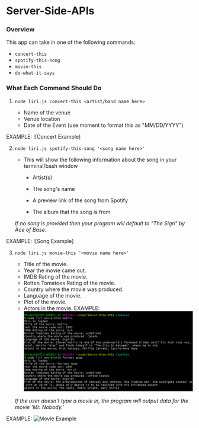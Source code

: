 # Server-Side-APIs

### Overview



This app can take in one of the following commands:

 * `concert-this`
 * `spotify-this-song`
 * `movie-this`
 * `do-what-it-says`

### What Each Command Should Do

1. `node liri.js concert-this <artist/band name here>`

     * Name of the venue
     * Venue location
     * Date of the Event (use moment to format this as "MM/DD/YYYY")

EXAMPLE: 
![Concert Example]


2. `node liri.js spotify-this-song '<song name here>'`
   * This will show the following information about the song in your terminal/bash window

     * Artist(s)

     * The song's name

     * A preview link of the song from Spotify

     * The album that the song is from

    
    *If no song is provided then your program will default to "The Sign" by Ace of Base.*

EXAMPLE: 
![Song Example]


3. `node liri.js movie-this '<movie name here>'`

     * Title of the movie.
     * Year the movie came out.
     * IMDB Rating of the movie.
     * Rotten Tomatoes Rating of the movie.
     * Country where the movie was produced.
     * Language of the movie.
     * Plot of the movie.
     * Actors in the movie.
   EXAMPLE: 
![Movie Example](https://github.com/LuzSanchez23/Server-Side-APIs/blob/main/movies%20for%20readme.png?raw=true)

   *If the user doesn't type a movie in, the program will output data for the movie 'Mr. Nobody.'*

EXAMPLE: 
![Movie Example](/images/Movie-This-ScreenShot-01.png)


